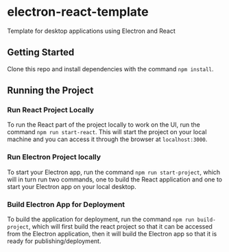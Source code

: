 # electron-react-template
Template for desktop applications using Electron and React

## Getting Started

Clone this repo and install dependencies with the command `npm install`.

## Running the Project

### Run React Project Locally

To run the React part of the project locally to work on the UI, run the command `npm run start-react`. This will start the project on your local machine and you can access it through the browser at `localhost:3000`.

### Run Electron Project locally

To start your Electron app, run the command `npm run start-project`, which will in turn run two commands, one to build the React application and one to start your Electron app on your local desktop.

### Build Electron App for Deployment

To build the application for deployment, run the command `npm run build-project`, which will first build the react project so that it can be accessed from the Electron application, then it will build the Electron app so that it is ready for publishing/deployment.
